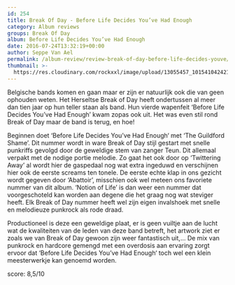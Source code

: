```yaml
---
id: 254
title: Break Of Day - Before Life Decides You’ve Had Enough
category: Album reviews
groups: Break Of Day
album: Before Life Decides You’ve Had Enough
date: 2016-07-24T13:32:19+00:00
author: Seppe Van Ael
permalink: /album-review/review-break-of-day-before-life-decides-youve/
thumbnail: >-
  https://res.cloudinary.com/rockxxl/image/upload/13055457_10154104242164450_1551895992434792527_n.jpg
---
```

Belgische bands komen en gaan maar er zijn er natuurlijk ook die van geen ophouden weten. Het Herseltse Break of Day heeft ondertussen al meer dan tien jaar op hun teller staan als band. Hun vierde wapenfeit ‘Before Life Decides You’ve Had Enough’ kwam zopas ook uit. Het was even stil rond Break of Day maar de band is terug, en hoe!

Beginnen doet ‘Before Life Decides You’ve Had Enough‘ met ‘The Guildford Shame’. Dit nummer wordt in ware Break of Day stijl gestart met snelle punkriffs gevolgd door de geweldige stem van zanger Teun. Dit allemaal verpakt met de nodige portie melodie. Zo gaat het ook door op ‘Twittering Away’ al wordt hier de gaspedaal nog wat extra ingeduwd en verschijnen hier ook de eerste screams ten tonele. De eerste echte klap in ons gezicht wordt gegeven door ‘Abattoir’, misschien ook wel meteen ons favoriete nummer van dit album. ‘Notion of Life’ is dan weer een nummer dat voorgeschoteld kan worden aan degene die het graag nog wat steviger heeft. Elk Break of Day nummer heeft wel zijn eigen invalshoek met snelle en melodieuze punkrock als rode draad.

Productioneel is deze een geweldige plaat, er is geen vuiltje aan de lucht wat de kwaliteiten van de leden van deze band betreft, het artwork ziet er zoals we van Break of Day gewoon zijn weer fantastisch uit,… De mix van punkrock en hardcore gemengd met een overdosis aan ervaring zorgt ervoor dat ‘Before Life Decides You’ve Had Enough‘ toch wel een klein meesterwerkje kan genoemd worden.

score: 8,5/10